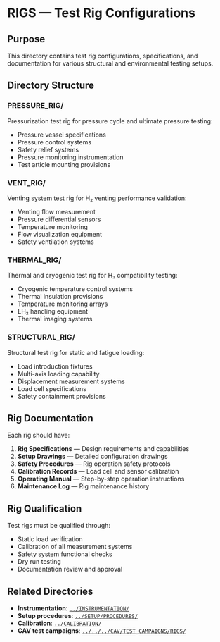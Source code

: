 # RIGS — Test Rig Configurations

## Purpose

This directory contains test rig configurations, specifications, and documentation for various structural and environmental testing setups.

## Directory Structure

### PRESSURE_RIG/
Pressurization test rig for pressure cycle and ultimate pressure testing:
- Pressure vessel specifications
- Pressure control systems
- Safety relief systems
- Pressure monitoring instrumentation
- Test article mounting provisions

### VENT_RIG/
Venting system test rig for H₂ venting performance validation:
- Venting flow measurement
- Pressure differential sensors
- Temperature monitoring
- Flow visualization equipment
- Safety ventilation systems

### THERMAL_RIG/
Thermal and cryogenic test rig for H₂ compatibility testing:
- Cryogenic temperature control systems
- Thermal insulation provisions
- Temperature monitoring arrays
- LH₂ handling equipment
- Thermal imaging systems

### STRUCTURAL_RIG/
Structural test rig for static and fatigue loading:
- Load introduction fixtures
- Multi-axis loading capability
- Displacement measurement systems
- Load cell specifications
- Safety containment provisions

## Rig Documentation

Each rig should have:
1. **Rig Specifications** — Design requirements and capabilities
2. **Setup Drawings** — Detailed configuration drawings
3. **Safety Procedures** — Rig operation safety protocols
4. **Calibration Records** — Load cell and sensor calibration
5. **Operating Manual** — Step-by-step operation instructions
6. **Maintenance Log** — Rig maintenance history

## Rig Qualification

Test rigs must be qualified through:
- Static load verification
- Calibration of all measurement systems
- Safety system functional checks
- Dry run testing
- Documentation review and approval

## Related Directories

- **Instrumentation**: [`../INSTRUMENTATION/`](../INSTRUMENTATION/)
- **Setup procedures**: [`../SETUP/PROCEDURES/`](../SETUP/PROCEDURES/)
- **Calibration**: [`../CALIBRATION/`](../CALIBRATION/)
- **CAV test campaigns**: [`../../../CAV/TEST_CAMPAIGNS/RIGS/`](../../../CAV/TEST_CAMPAIGNS/RIGS/)
